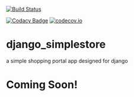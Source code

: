 [![Build Status](https://travis-ci.org/joranbeasley/django_simplestore.svg?branch=master)](https://travis-ci.org/joranbeasley/django_simplestore)

[![Codacy Badge](https://api.codacy.com/project/badge/grade/9dc1da8ebc414fe4a2991a552bd6568b)](https://www.codacy.com/app/joranbeasley/django_simplestore)
[![codecov.io](https://codecov.io/github/joranbeasley/django_simplestore/coverage.svg?branch=master)](https://codecov.io/github/joranbeasley/django_simplestore?branch=master)


# django_simplestore
a simple shopping portal app designed for django

# Coming Soon!
